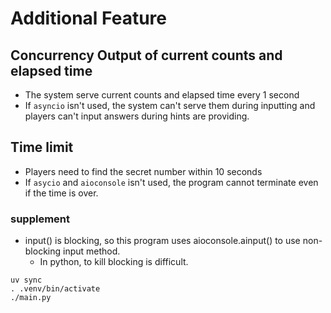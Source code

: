 # Additional Feature
## Concurrency Output of current counts and elapsed time
- The system serve current counts and elapsed time every 1 second
- If `asyncio` isn't used, the system can't serve them during inputting and players can't input answers during hints are providing.

## Time limit
- Players need to find the secret number within 10 seconds
- If `asycio` and `aioconsole` isn't used, the program cannot terminate even if the time is over.

### supplement
- input() is blocking, so this program uses aioconsole.ainput() to use non-blocking input method.
  - In python, to kill blocking is difficult.

```
uv sync
. .venv/bin/activate
./main.py
```
